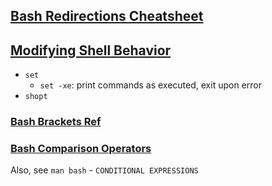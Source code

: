 ## [Bash Redirections Cheatsheet](https://github.com/pkrumins/bash-redirections-cheat-sheet)

## [Modifying Shell Behavior](https://www.gnu.org/software/bash/manual/html_node/Modifying-Shell-Behavior.html)
- `set`
    - `set -xe`: print commands as executed, exit upon error
- `shopt`

### [Bash Brackets Ref](https://www.assertnotmagic.com/2018/06/20/bash-brackets-quick-reference/)
### [Bash Comparison Operators](https://tldp.org/LDP/abs/html/comparison-ops.html)
Also, see `man bash` - `CONDITIONAL EXPRESSIONS`
